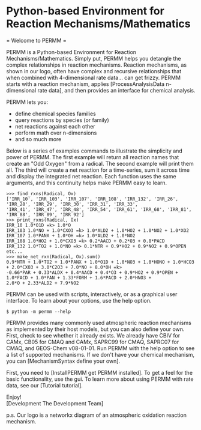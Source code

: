 Python-based Environment for Reaction Mechanisms/Mathematics
============================================================

= Welcome to PERMM =

PERMM is a Python-based Environment for Reaction Mechanisms/Mathematics.  Simply put, PERMM helps you detangle the complex relationships in reaction mechanisms.  Reaction mechanisms, as shown in our logo, often have complex and recursive relationships that when combined with 4-dimensional rate data... can get frizzy. PERMM starts with a reaction mechanism, applies [ProcessAnalysisData n-dimensional rate data], and then provides an interface for chemical analysis.  

PERMM lets you:
 * define chemical species families
 * query reactions by species (or family)
 * net reactions against each other
 * perform math over n-dimensions
 * and so much more

Below is a series of examples commands to illustrate the simplicity and power of PERMM.  The first example will return all reaction names that create an "Odd Oxygen" from a radical.  The second example will print them all.  The third will create a net reaction for a time-series, sum it across time and display the integrated net reaction.  Each function uses the same arguments, and this continuity helps make PERMM easy to learn.


    >>> find_rxns(Radical, Ox)
    ['IRR_10', 'IRR_103', 'IRR_107', 'IRR_108', 'IRR_132', 'IRR_26', 'IRR_28', 'IRR_29', 'IRR_30', 'IRR_31', 'IRR_33', 
    'IRR_41', 'IRR_47', 'IRR_48', 'IRR_54', 'IRR_61', 'IRR_68', 'IRR_81', 'IRR_88', 'IRR_89', 'IRR_92']
    >>> print_rxns(Radical, Ox)
    IRR_10 1.0*O1D =k> 1.0*O
    IRR_103 1.0*NO + 1.0*CXO3 =k> 1.0*ALD2 + 1.0*HO2 + 1.0*NO2 + 1.0*XO2
    IRR_107 1.0*PANX + 1.0*OH =k> 1.0*ALD2 + 1.0*NO2
    IRR_108 1.0*HO2 + 1.0*CXO3 =k> 0.2*AACD + 0.2*O3 + 0.8*PACD
    IRR_132 1.0*TO2 + 1.0*NO =k> 0.1*NTR + 0.9*HO2 + 0.9*NO2 + 0.9*OPEN
    etc...
    >>> make_net_rxn(Radical, Ox).sum()
    0.9*NTR + 1.0*TO2 + 1.0*PANX + 1.0*O1D + 1.0*NO3 + 1.0*HONO + 1.0*HCO3 + 2.0*CXO3 + 3.0*C2O3 + 7.0*NO + 8.0*OH =k> 
    -0.66*PAR + 0.33*ALDX + 0.4*AACD + 0.4*O3 + 0.9*HO2 + 0.9*OPEN + 1.0*FACD + 1.0*PAN + 1.33*FORM + 1.6*PACD + 2.0*HNO3 + 
    2.0*O + 2.33*ALD2 + 7.9*NO2


PERMM can be used with scripts, interactively, or as a graphical user interface.  To learn about your options, use the help option.


    $ python -m permm --help


PERMM provides many commonly used atmospheric reaction mechanisms as implemented by their host models, but you can also define your own.  First, check to see whether it already exists.  We already have CBIV for CAMx, CB05 for CMAQ and CAMx, SAPRC99 for CMAQ, SAPRC07 for CMAQ, and GEOS-Chem v08-01-01.  Run PERMM with the help option to see a list of supported mechanisms.  If we don't have your chemical mechanism, you can [MechanismSyntax define your own].

First, you need to [InstallPERMM get PERMM installed].  To get a feel for the basic functionality, use the gui.  To learn more about using PERMM with rate data, see our [Tutorial tutorial].

Enjoy!<br/>
[Development The Development Team]

p.s. Our logo is a networkx diagram of an atmospheric oxidation reaction mechanism.

